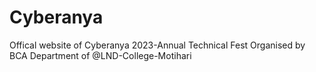 # Cyberanya
Offical website of Cyberanya 2023-Annual Technical Fest Organised by BCA Department of @LND-College-Motihari
